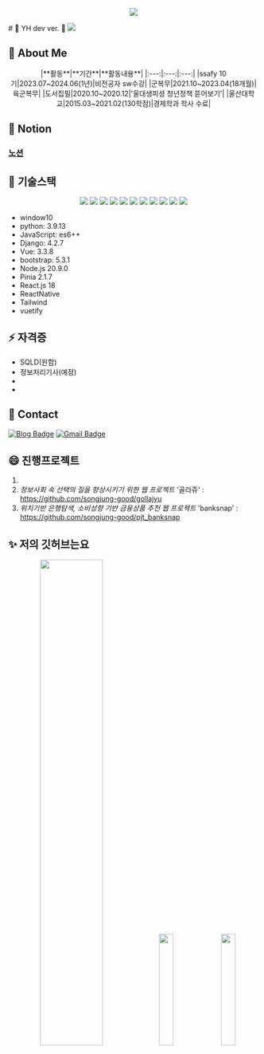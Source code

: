 <p align="center">
<img src="https://capsule-render.vercel.app/api?type=waving&color=gradient&customColorList=0,2,2,2,3&height=250&section=header&text=YH&animation=fadeIn&fontColor=3366FF&fontSize=90">
</p>

<p justify-content= 'space-between';>
# 👋 YH dev ver.  👋
<a href="https://hits.seeyoufarm.com"><img src="https://hits.seeyoufarm.com/api/count/incr/badge.svg?url=https%3A%2F%2Fgithub.com%2Fsongjung-good&count_bg=%23FF1BAC&title_bg=%23000000&icon=github.svg&icon_color=%23FFFFFF&title=hits&edge_flat=false"/></a>
</p>

## 🌱 About Me
<p align='center'>
|**활동**|**기간**|**활동내용**|
|:---:|:---:|:---:|
|ssafy 10기|2023.07~2024.06(1년)|비전공자 sw수강|
|군복무|2021.10~2023.04(18개월)|육군복무|
|도서집필|2020.10~2020.12|'울대생피셩 청년정책 뜯어보기'|
|울산대학교|2015.03~2021.02(130학점)|경제학과 학사 수료|


<!-- |울산광역시의회|2016.02~2016.12(10개월)|사무보조| -->
<!-- |노무현장학재단|2020.01~2020.12(1년)|장학생| -->
</p>

## :fries: Notion

### [노션](https://www.notion.so/b71c52e1643b4fc7bd36a4d6ef15eee8)

## 👯 기술스택
<!-- <img src="https://img.shields.io/badge/기술이름-#제외색상번호?style=for-the-badge&logo=아이콘이름&logoColor=white"> -->
<p align="center">
  <img src="https://img.shields.io/badge/Language-Python-3776AB?style=flat&logo=python&logoColor=white"> 
  <img src="https://img.shields.io/badge/Language-JavaScript-F7DF1E?style=flat&logo=javascript&logoColor=white"> 
  <img src="https://img.shields.io/badge/Language-TypeScript-3178C6?style=flat&logo=Typescript&logoColor=white"> 
  <img src="https://img.shields.io/badge/Database-Sqlite-003B57?style=flat&logo=sqlite&logoColor=white"> 
  <img src="https://img.shields.io/badge/Framework-django-092E20?style=flat&logo=django&logoColor=white">
  <img src="https://img.shields.io/badge/Framework-Vue-4FC08D?style=flat&logo=vue.js&logoColor=white">
  <img src="https://img.shields.io/badge/Framework-Bootstrap-purple?style=flat&logo=bootstrap&logoColor=white">
  <img src="https://img.shields.io/badge/Framework-Vuetify-1867C0?style=flat&logo=Vuetify&logoColor=white">
  <img src="https://img.shields.io/badge/Framework-TailwindCSS-06B6D4?style=flat&logo=TailwindCSS&logoColor=white">
  <img src="https://img.shields.io/badge/Library-React-61DAFB?style=flat&logo=React&logoColor=white">
  <img src="https://img.shields.io/badge/Library-ReactNative-61DAFB?style=flat&logo=ReactNative&logoColor=white">
</p>

- window10
- python: 3.9.13
- JavaScript: es6++
- Django: 4.2.7
- Vue: 3.3.8
- bootstrap: 5.3.1 
- Node.js 20.9.0
- Pinia 2.1.7
- React.js 18
- ReactNative 
- Tailwind
- vuetify

## ⚡ 자격증

+ SQLD(원함)
+ 정보처리기사(예정)
+ 
+ 


## 💬 Contact

[![Blog Badge](http://img.shields.io/badge/-Tech%20blog-black?style=flat-square&logo=tistory&link=https://front-developer.tistory.com/)](https://front-developer.tistory.com/)  [![Gmail Badge](https://img.shields.io/badge/Gmail-d14836?style=flat-square&logo=Gmail&logoColor=white&link=mailto:yeonghwan829@gmail.com)](mailto:yeonghwan829@gmail.com)


## 😄 진행프로젝트
1. 
2. *정보사회 속 선택의 질을 향상시키기 위한 웹 프로젝트* '골라쥬' : https://github.com/songjung-good/gollajyu
3. *위치기반 은행탐색, 소비성향 기반 금융상품 추천 웹 프로젝트* 'banksnap' : https://github.com/songjung-good/pjt_banksnap

## ✨ 저의 깃허브는요

<p align="center">
  
<img src="https://github-readme-stats.vercel.app/api?username=songjung-good&show_icons=true&theme=dark" width = "50%">
<img src="https://github-readme-stats.vercel.app/api/top-langs/?username=songjung-good" width="24%">
<img src="http://mazassumnida.wtf/api/v2/generate_badge?boj=ssafy1055218" width="24%">

 </p>
